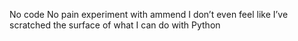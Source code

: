 No code No pain
experiment with ammend
I don’t even feel like I’ve scratched the surface of what I can do with Python
